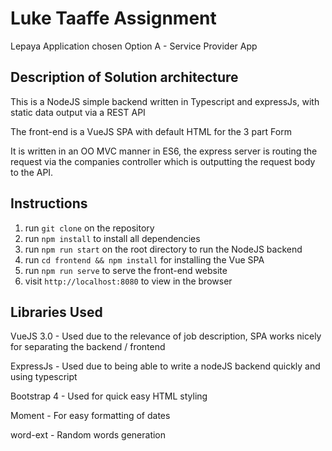 # Luke Taaffe Assignment

Lepaya Application chosen Option A - Service Provider App

## Description of Solution architecture

This is a NodeJS simple backend written in Typescript and expressJs, with static data output via a REST API

The front-end is a VueJS SPA with default HTML for the 3 part Form

It is written in an OO MVC manner in ES6, the express server is routing the request via the companies controller which is outputting the request body to the API. 

## Instructions

1. run `git clone` on the repository
2. run `npm install` to install all dependencies
4. run `npm run start` on the root directory to run the NodeJS backend
5. run `cd frontend && npm install` for installing the Vue SPA
5. run `npm run serve` to serve the front-end website
6. visit `http://localhost:8080` to view in the browser
  
## Libraries Used

VueJS 3.0 - Used due to the relevance of job description, SPA works nicely for separating the backend / frontend

ExpressJs - Used due to being able to write a nodeJS backend quickly and using typescript

Bootstrap 4 - Used for quick easy HTML styling

Moment - For easy formatting of dates

word-ext - Random words generation

